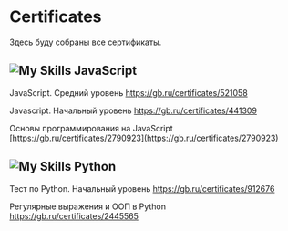 # Certificates

Здесь буду собраны все сертификаты.

## ![My Skills](https://skillicons.dev/icons?i=js) JavaScript

JavaScript. Средний уровень
https://gb.ru/certificates/521058

Javascript. Начальный уровень
https://gb.ru/certificates/441309

Основы программирования на JavaScript
[https://gb.ru/certificates/2790923](https://gb.ru/certificates/2790923)

## ![My Skills](https://skillicons.dev/icons?i=python) Python

Тест по Python. Начальный уровень
https://gb.ru/certificates/912676

Регулярные выражения и ООП в Python
https://gb.ru/certificates/2445565
